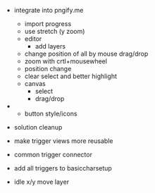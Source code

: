 - integrate into pngify.me	
	- import progress
	- use stretch (y zoom)
	- editor
		- add layers
	- change position of all by mouse drag/drop
	- zoom with crtl+mousewheel
	- position change
	- clear select and better highlight
	- canvas
		- select
		- drag/drop

- - button style/icons
- solution cleanup
- make trigger views more reusable
- common trigger connector
- add all triggers to basiccharsetup
- idle x/y move layer
